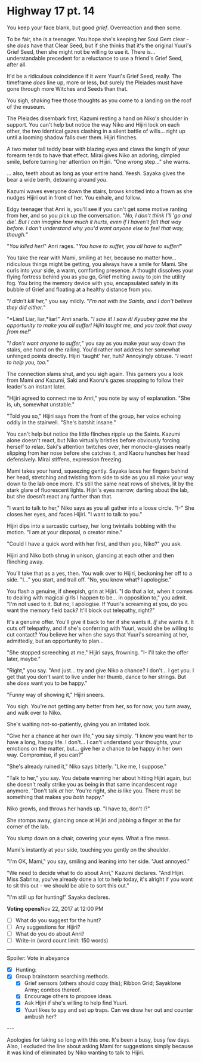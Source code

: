 # Highway 17 pt. 14

You keep your face blank, but good *grief*. Overreaction and then some.

To be fair, she *is* a teenager. You hope she's keeping her Soul Gem clear - she *does* have that Clear Seed, but if she thinks that it's the original Yuuri's Grief Seed, then she might not be willing to use it. There is... understandable precedent for a reluctance to use a friend's Grief Seed, after all.

It'd be a ridiculous coincidence if it *were* Yuuri's Grief Seed, really. The timeframe *does* line up, more or less, but surely the Pleiades must have gone through more Witches and Seeds than that.

You sigh, shaking free those thoughts as you come to a landing on the roof of the museum.

The Pleiades disembark first, Kazumi resting a hand on Niko's shoulder in support. You can't help but notice the way Niko and Hijiri lock on each other, the two identical gazes clashing in a silent battle of wills... right up until a looming shadow falls over them. Hijiri flinches.

A two meter tall teddy bear with blazing eyes and claws the length of your forearm tends to have that effect. Mirai gives Niko an adoring, dimpled smile, before turning her attention on Hijiri. "One wrong step..." she warns.

... also, teeth about as long as your entire hand. Yeesh. Sayaka gives the bear a wide berth, detouring around *you*.

Kazumi waves everyone down the stairs, brows knotted into a frown as she nudges Hijiri out in front of her. You exhale, and follow.

Edgy teenager that Anri is, you'll see if you can't get some motive ranting from her, and so you pick up the conversation. "*No, I don't think I'll 'go and die'. But I can imagine how much it hurts, even if I haven't felt that way before. I don't understand why you'd want anyone else to feel that way, though.*"

"*You *killed* her!*" Anri rages. "*You have to suffer, you *all* have to suffer!*"

You take the rear with Mami, smiling at her, because no matter how\... ridiculous things might be getting, you always have a smile for Mami. She curls into your side, a warm, comforting presence. A thought dissolves your flying fortress behind you as you go, Grief melting away to join the utility fog. You bring the memory device with you, encapsulated safely in its bubble of Grief and floating at a healthy distance from you.

"*I didn't kill her,*" you say mildly. "*I'm not with the Saints, and I don't believe they did either.*"

"*Lies! Liar, liar,*liar!" Anri snarls. "*I saw it! I *saw* it! Kyuubey gave me the opportunity to make you all *suffer*! Hijiri taught me, and you took that away from me!*"

"*I don't want anyone to suffer,*" you say as you make your way down the stairs, one hand on the railing. You'd rather not address her somewhat unhinged points directly. Hijiri 'taught' her, huh? Annoyingly obtuse. "*I want to help you, too.*"

The connection slams shut, and you sigh again. This garners you a look from Mami *and* Kazumi, Saki and Kaoru's gazes snapping to follow their leader's an instant later.

"Hijiri agreed to connect me to Anri," you note by way of explanation. "She is, uh, somewhat unstable."

"Told you so," Hijiri says from the front of the group, her voice echoing oddly in the stairwell. "She's batshit insane."

You can't help but notice the little flinches ripple up the Saints. Kazumi alone doesn't react, but Niko virtually bristles before obviously forcing herself to relax. Saki's attention twitches over, her monocle-glasses nearly slipping from her nose before she catches it, and Kaoru hunches her head defensively. Mirai stiffens, expression freezing.

Mami takes your hand, squeezing gently. Sayaka laces her fingers behind her head, stretching and twisting from side to side as you all make your way down to the lab once more. It's still the same neat rows of shelves, lit by the stark glare of fluorescent lights. Hijiri's eyes narrow, darting about the lab, but she doesn't react any further than that.

"I want to talk to her," Niko says as you all gather into a loose circle. "I-" She closes her eyes, and faces Hijiri. "I want to talk to you."

Hijiri dips into a sarcastic curtsey, her long twintails bobbing with the motion. "I am at your disposal, o creator mine."

"Could I have a quick word with her first, and then you, Niko?" you ask.

Hijiri and Niko both shrug in unison, glancing at each other and then flinching away.

You'll take that as a yes, then. You walk over to Hijiri, beckoning her off to a side. "I..." you start, and trail off. "No, you know what? I apologise."

You flash a genuine, if sheepish, grin at Hijiri. "I do that a lot, when it comes to dealing with magical girls I happen to be... in opposition to," you admit. "I'm not used to it. But no, I apologise. If Yuuri's screaming at you, do you want the memory field back? It'll block out telepathy, right?"

It's a genuine offer. You'll give it back to her if she wants it. *If* she wants it. It cuts off telepathy, and if she's conferring with Yuuri, would she be willing to cut contact? You believe her when she says that Yuuri's screaming at her, admittedly, but an opportunity to plan...

"She stopped screeching at me," Hijiri says, frowning. "I- I'll take the offer later, maybe."

"Right," you say. "And just... try and give Niko a chance? I don't... I get you. I get that you don't want to live under her thumb, dance to her strings. But she *does* want you to be happy."

"Funny way of showing it," Hijiri sneers.

You sigh. You're not getting any better from her, so for now, you turn away, and walk over to Niko.

She's waiting not-so-patiently, giving you an irritated look.

"Give her a chance at her own life," you say simply. "I know you want her to have a long, happy life. I don't... I can't understand your thoughts, your emotions on the matter, but... give her a chance to be happy in her own way. Compromise, if you can?"

"She's already ruined it," Niko says bitterly. "Like me, I suppose."

"Talk to her," you say. You debate warning her about hitting Hijiri again, but she doesn't really strike you as being in that same incandescent *rage* anymore. "Don't talk *at* her. You're right, she *is* like you. There must be something that makes you *both* happy."

Niko growls, and throws her hands up. "I have to, don't I?"

She stomps away, glancing once at Hijiri and jabbing a finger at the far corner of the lab.

You slump down on a chair, covering your eyes. What a fine mess.

Mami's instantly at your side, touching you gently on the shoulder.

"I'm OK, Mami," you say, smiling and leaning into her side. "Just annoyed."

"We need to decide what to do about Anri," Kazumi declares. "And Hijiri. Miss Sabrina, you've already done a lot to help today, it's alright if you want to sit this out - we should be able to sort this out."

"I'm still up for hunting!" Sayaka declares.

**Voting opens**Nov 22, 2017 at 12:00 PM

- [ ] What do you suggest for the hunt?
- [ ] Any suggestions for Hijiri?
- [ ] What do you do about Anri?
- [ ] Write-in (word count limit: 150 words)

---

Spoiler: Vote in abeyance

- [x] Hunting:
- [x] Group brainstorm searching methods.
  - [x] Grief sensors (others should copy this); Ribbon Grid; Sayaklone Army; combos thereof.
  - [x] Encourage others to propose ideas.
  - [x] Ask Hijiri if she's willing to help find Yuuri.
  - [x] Yuuri likes to spy and set up traps. Can we draw her out and counter ambush her?

---​

Apologies for taking so long with this one. It's been a busy, busy few days. Also, I excluded the line about asking Mami for suggestions simply because it was kind of eliminated by Niko wanting to talk to Hijiri.
